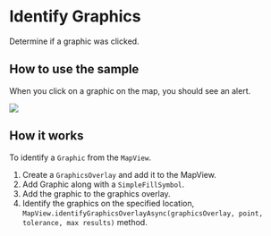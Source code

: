 # Identify Graphics

Determine if a graphic was clicked.

## How to use the sample

When you click on a graphic on the map, you should see an alert.

![](IdentifyGraphics.png)

## How it works

To identify a `Graphic` from the `MapView`.

1.  Create a `GraphicsOverlay` and add it to the MapView.
2.  Add Graphic along with a `SimpleFillSymbol`.
3.  Add the graphic to the graphics overlay.
4.  Identify the graphics on the specified location,
    `MapView.identifyGraphicsOverlayAsync(graphicsOverlay, point,
    tolerance, max results)` method.
